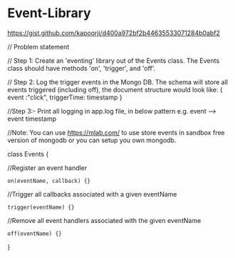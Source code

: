 # Event-Library
https://gist.github.com/kapoorji/d400a972bf2b44635533071284b0abf2

// Problem statement 

// Step 1: Create an 'eventing' library out of the Events class.  The Events class should have methods 'on', 'trigger', and 'off'.

// Step 2: Log the trigger events in the Mongo DB. The schema will store all events triggered (including off), the document structure would look like:
{ event :"click",
  triggerTime: timestamp 
}

//Step 3:- Print all logging in app.log file, in below pattern e.g. event --> event timestamp

//Note: You can use https://mlab.com/ to use store events in sandbox free version of mongodb or you can setup you own mongodb. 

class Events {
  
  //Register an event handler
  
    on(eventName, callback) {}

  //Trigger all callbacks associated with a given eventName
  
    trigger(eventName) {}

  //Remove all event handlers associated with the given eventName
  
    off(eventName) {}

}
